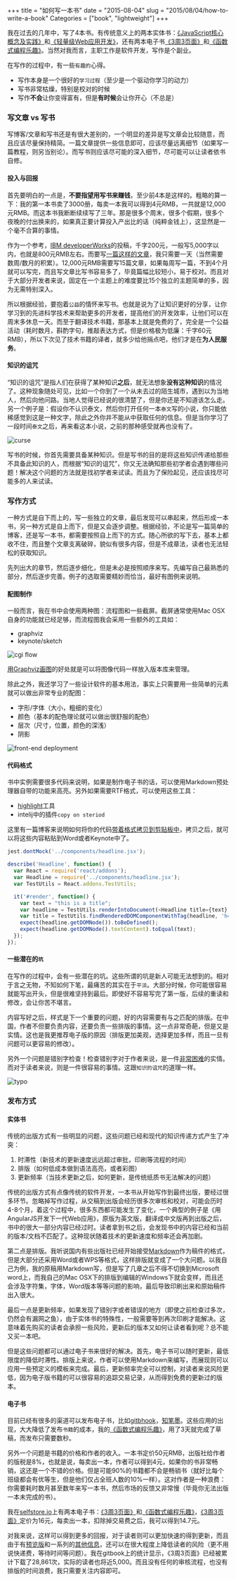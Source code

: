 +++
title = "如何写一本书"
date = "2015-08-04"
slug = "2015/08/04/how-to-write-a-book"
Categories = ["book", "lightweight"]
+++

我在过去的几年中，写了4本书。有传统意义上的两本实体书：[《JavaScript核心概念及实践》](http://www.amazon.cn/JavaScript%E6%A0%B8%E5%BF%83%E6%A6%82%E5%BF%B5%E5%8F%8A%E5%AE%9E%E8%B7%B5-%E9%82%B1%E4%BF%8A%E6%B6%9B/dp/B00COG3YVU/ref=sr_1_1?s=books&ie=UTF8&qid=1438658024&sr=1-1)和[《轻量级Web应用开发》](http://www.amazon.cn/%E8%BD%BB%E9%87%8F%E7%BA%A7Web%E5%BA%94%E7%94%A8%E5%BC%80%E5%8F%91-%E9%82%B1%E4%BF%8A%E6%B6%9B/dp/B012R5A1NQ/ref=sr_1_2?s=books&ie=UTF8&qid=1438658024&sr=1-2)，还有两本电子书[《3周3页面》](https://selfstore.io/products/348)和[《函数式编程乐趣》](https://selfstore.io/products/351)。当然对我而言，主职工作是软件开发，写作是个副业。

在写作的过程中，有一些`有趣的`心得。

-  写作本身是一个很好的`学习过程`（至少是一个驱动你学习的动力）
-  写书非常枯燥，特别是校对的时候
-  写作**不会**让你变得富有，但是**有时候**会让你开心（不总是）

### 写文章 vs 写书

写博客/文章和写书还是有很大差别的，一个明显的差异是写文章会比较随意，而且应该尽量保持精简。一篇文章提供一些信息即可，应该尽量远离细节（如果写一篇教程，则另当别论）。而写书则应该尽可能的深入细节，尽可能可以让读者依书自修。

#### 投入与回报

首先要明白的一点是，**不要指望用写书来赚钱**，至少前4本是这样的。粗略的算一下：我的第一本书卖了3000册，每卖一本我可以得到4元RMB，一共就是12,000元RMB。而这本书我断断续续写了三年。那是很多个周末，很多个假期，很多个夜晚的付出换来的，如果真正要计算投入产出比的话（纯粹金钱上），这显然是一个毫不合算的事情。

作为一个参考，[IBM developerWorks](http://www.ibm.com/developerworks/cn/author/)的投稿，千字200元，一般写5,000字以内，也就是800元RMB左右。而要写[一篇这样的文章](http://icodeit.org/about-me/)，我只需要一天（当然需要数周/数月的积累）。12,000元RMB需要写15篇文章，如果每周写一篇，不到4个月就可以写完，而且写文章比写书容易多了，毕竟篇幅比较短小，易于校对。而且对于大部分开发者来说，固定在一个主题上的难度要比15个独立的主题简单的多，因为无需特别深入。

所以根据经验，要抱着`公益`的情怀来写书。也就是说为了让知识更好的分享，让你学习到的先进科学技术来帮助更多的开发者，提高他们的开发效率，让他们可以在周末多休息一天。而至于翻译技术书籍，那基本上就是免费的了，完全是一个公益活动（耗时数月，斟酌字句，推敲表达方式，但是价格极为低廉：千字60元RMB），所以下次见了技术书籍的译者，就多少给他捐点吧，他们才是在**为人民服务**。

#### 知识的诅咒

“知识的诅咒”是指人们在获得了某种知识**之后**，就无法想象**没有这种知识**的情况了。这种现象随处可见，比如一个你到了一个从未去过的陌生城市，遇到以为当地人，然后向他问路。当地人觉得已经说的很清楚了，但是你还是不知道该怎么走。另一个例子是：假设你不认识泰文，然后你打开任何一本`泰文`写的小说，你只能依稀感觉到这是一种文字，除此之外你并不能从中获取任何的信息。但是当你学习了一段时间`泰文`之后，再来看这本小说，之前的那种感受就再也没有了。

![curse](/images/2015/08/curse-resized.jpg)

写书的时候，你首先需要具备某种知识。但是写书的目的是将这些知识传递给那些不具备此知识的人，而根据“知识的诅咒”，你又无法确知那些初学者会遇到哪些问题！解决这个问题的方法就是找初学者来试读。而且为了保险起见，还应该找尽可能多的人来试读。

### 写作方式

一种方式是自下而上的，写一些独立的文章，最后发现可以串起来，然后形成一本书，另一种方式是自上而下，但是又会逐步调整。根据经验，不论是写一篇简单的博客，还是写一本书，都需要按照自上而下的方式。随心所欲的写下去，基本上都收不住，而且整个文章支离破碎，貌似有很多内容，但是不成章法，读者也无法轻松的获取知识。

先列出大的章节，然后逐步细化，但是未必是按照顺序来写。先编写自己最熟悉的部分，然后逐步完善。例子的选取需要精妙而恰当，最好有图例来说明。

#### 配图制作

一般而言，我在书中会使用两种图：流程图和一些截屏。截屏通常使用Mac OSX自身的功能就已经足够，而流程图我会采用一些额外的工具如：

-  graphviz
-  keynote/sketch

![cgi flow](/images/2015/08/cgi.png)

[用Graphviz画图](http://icodeit.org/2012/01/%E4%BD%BF%E7%94%A8graphviz%E7%BB%98%E5%88%B6%E6%B5%81%E7%A8%8B%E5%9B%BE/)的好处就是可以将图像代码一样放入版本库来管理。

除此之外，我还学习了一些设计软件的基本用法，事实上只需要用一些简单的元素就可以做出非常专业的配图：

-  字形/字体（大小，粗细的变化）
-  颜色（基本的配色理论就可以做出很舒服的配色）
-  层次（尺寸，位置，颜色的深浅）
-  阴影

![front-end deployment](/images/2015/06/mock-server-resized.png)

#### 代码格式

书中实例需要很多代码来说明，如果是制作电子书的话，可以使用Markdown预处理器自带的功能来高亮。另外如果需要RTF格式，可以使用这些工具：

-  [highlight]()工具
-  intelij中的插件`copy on steriod`

这里有一篇博客来说明如何将你的代码[带着格式拷贝到剪贴板中](http://icodeit.org/2015/01/copy-code-with-style/)，拷贝之后，就可以将这些内容粘贴到Word或者Keynote中了。

```js
jest.dontMock('../components/headline.jsx');

describe('Headline', function() {
  var React = require('react/addons');
  var Headline = require('../components/headline.jsx');
  var TestUtils = React.addons.TestUtils;

  it('#render', function() {
    var text = "this is a title";
    var headline = TestUtils.renderIntoDocument(<Headline title={text} />);
    var title = TestUtils.findRenderedDOMComponentWithTag(headline, 'h4');
    expect(headline.getDOMNode()).toBeDefined();
    expect(headline.getDOMNode().textContent).toEqual(text);
  });
});
```

#### 一些潜在的`坑`

在写作的过程中，会有一些潜在的坑。这些所谓的坑是新人可能无法想到的。相对于言之无物，不知如何下笔，最痛苦的其实在于`平淡`。大部分时候，你可能很容易就能写出开头，但是很难坚持到最后。即使好不容易写完了第一版，后续的重读和修改，会让你苦不堪言。

内容写好之后，样式是下一个重要的问题，好的内容需要有与之匹配的排版。在中国，作者不但要负责内容，还要负责一些排版的事情。这一点非常奇葩，但是又是实情。这也是我更推荐电子版的原因（排版更加美观，选择更加多样，而且一旦有问题可以更容易的修改）。

另外一个问题是错别字检查！检查错别字对于作者来说，是一件[非常困难](http://www.guokr.com/article/439010/)的实情。而对于读者来说，则是一件很容易的事情。这跟`知识的诅咒`的道理一样。

![typo](/images/2015/08/typo.jpg)

### 发布方式

#### 实体书

传统的出版方式有一些明显的问题，这些问题已经和现代的知识传递方式产生了冲突：

1.  时滞性（新技术的更新速度远远超过审批，印刷等流程的时间）
2.  排版（如何低成本做到语法高亮，或者彩图）
3.  更新频率（当技术更新之后，如何更新，是传统纸质书无法解决的问题）

传统的出版方式有点像传统的软件开发，一本书从开始写作到最终出版，要经过很多环节。忽略掉写作过程，从交稿到出版会经历很多次审核和校对，可能会历时4-8个月，着这个过程中，很多东西都可能发生了变化，一个典型的例子是《用AngularJS开发下一代Web应用》，原版为英文版，翻译成中文版再到出版之后，书中的很大一部分内容已经过时。读者拿到书之后，会发现书中的内容已经和当前的版本/文档不匹配了。这种现状随着技术的更新速度和频率还会再加剧。

第二点是排版。我听说国内有些出版社已经开始接受[Markdown](http://wowubuntu.com/markdown/)作为稿件的格式，但是大部分还采用Word或者WPS等格式，这样排版就变成了一个大问题。以我自己为例，我的原稿用Markdown写，但是写了几章之后不得不切换到Microsoft word上，而我自己的Mac OSX下的排版到编辑的Windows下就会变样，而且还会涉及字符集，字体，Word版本等等问题的影响，最后导致印刷出来和原始稿件出入很大。

最后一点是更新频率，如果发现了错别字或者错误的地方（即使之前检查过多次，仍然会有漏网之鱼），由于实体书的特殊性，一般需要等到再次印刷才能解决。这意味着先购买的读者会承担一些风险，更新后的版本又如何让读者看到呢？总不能又买一本吧。

但是这些问题都可以通过电子书来很好的解决。首先，电子书可以随时更新，最低限度的降低时滞性。排版上来说，作者可以使用Markdown来编写，而展现则可以应用一些预定义的模板来完成。最后，更新频率完全可以控制，对读者来说风险更低，因为电子版书籍的可以很容易的追踪交易记录，从而得到免费的更新过的版本。

#### 电子书

目前已经有很多的渠道可以发布电子书，比如[gitbhook](https://www.gitbook.com/)，[知笔墨](http://zhibimo.com/)。这些应用的出现，大大降低了发布`书籍`的成本，我的[《函数式编程乐趣》](https://selfstore.io/products/348)，用了3天就完成了草稿，而发布只需要数秒。

另外一个问题是书籍的价格和作者的收入。一本书定价50元RMB，出版社给作者的版税是8%，也就是说，每卖出一本，作者可以得到4元，如果你的书非常畅销，这还是一个不错的价格。但是可能90%的书籍都不会是畅销书（就好比每个班级都会有优等生，但是他们仅占全班人数的10%一样）。这对作者是一种浪费：你需要耗时数月甚至数年来写一本书，然后市场的反馈又非常慢（毕竟你无法出版一本未完成的书）。

我在[selfstore.io](https://selfstore.io/)上有两本电子书：[《3周3页面》](https://selfstore.io/products/348)和[《函数式编程乐趣》](https://selfstore.io/products/351)，[《3周3页面》](https://selfstore.io/products/348)定价为16元，每卖出一本，扣除掉交易费之后，我可以得到14.7元。

对我来说，这样可以得到更多的回报，对于读者则可以更加快速的得到更新，而且由于有[预览版](https://www.gitbook.com/book/juntao/3-web-designs-in-3-weeks/details)和一系列的[其他信息](http://icodeit.org/3p3w/)，还可以在很大程度上降低读者的风险（更不用说快递费，等待时间等问题）。我在gitbook上的统计显示，《3周3页面》已经被累计下载了28,861次，实际的读者也将近5,000。而且没有任何的审核流程，也没有排版的时间浪费，我只需要关注内容即可。
